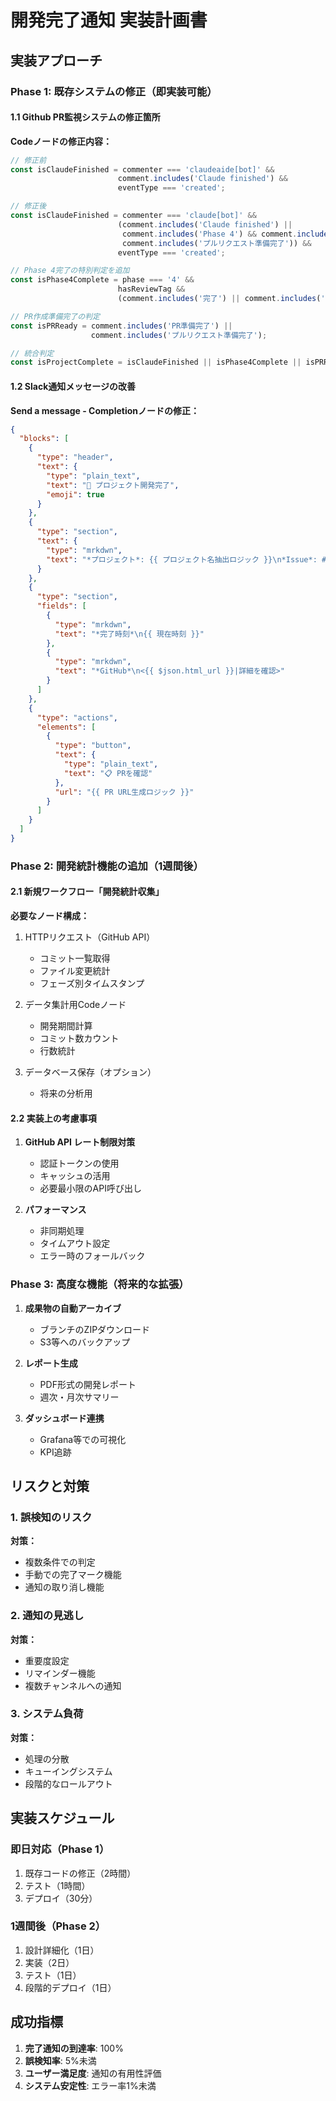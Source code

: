 # 開発完了通知 実装計画書

## 実装アプローチ

### Phase 1: 既存システムの修正（即実装可能）

#### 1.1 Github PR監視システムの修正箇所

**Codeノードの修正内容：**
```javascript
// 修正前
const isClaudeFinished = commenter === 'claudeaide[bot]' &&
                        comment.includes('Claude finished') &&
                        eventType === 'created';

// 修正後
const isClaudeFinished = commenter === 'claude[bot]' &&
                        (comment.includes('Claude finished') || 
                         comment.includes('Phase 4') && comment.includes('完了') ||
                         comment.includes('プルリクエスト準備完了')) &&
                        eventType === 'created';

// Phase 4完了の特別判定を追加
const isPhase4Complete = phase === '4' && 
                        hasReviewTag &&
                        (comment.includes('完了') || comment.includes('COMPLETE'));

// PR作成準備完了の判定
const isPRReady = comment.includes('PR準備完了') || 
                  comment.includes('プルリクエスト準備完了');

// 統合判定
const isProjectComplete = isClaudeFinished || isPhase4Complete || isPRReady;
```

#### 1.2 Slack通知メッセージの改善

**Send a message - Completionノードの修正：**
```json
{
  "blocks": [
    {
      "type": "header",
      "text": {
        "type": "plain_text",
        "text": "🎉 プロジェクト開発完了",
        "emoji": true
      }
    },
    {
      "type": "section",
      "text": {
        "type": "mrkdwn",
        "text": "*プロジェクト*: {{ プロジェクト名抽出ロジック }}\n*Issue*: #{{ $json.pr_number }}\n*完了フェーズ*: Phase {{ $json.phase || '4' }}\n*ブランチ*: `{{ ブランチ名抽出ロジック }}`"
      }
    },
    {
      "type": "section",
      "fields": [
        {
          "type": "mrkdwn",
          "text": "*完了時刻*\n{{ 現在時刻 }}"
        },
        {
          "type": "mrkdwn",
          "text": "*GitHub*\n<{{ $json.html_url }}|詳細を確認>"
        }
      ]
    },
    {
      "type": "actions",
      "elements": [
        {
          "type": "button",
          "text": {
            "type": "plain_text",
            "text": "📋 PRを確認"
          },
          "url": "{{ PR URL生成ロジック }}"
        }
      ]
    }
  ]
}
```

### Phase 2: 開発統計機能の追加（1週間後）

#### 2.1 新規ワークフロー「開発統計収集」

**必要なノード構成：**
1. HTTPリクエスト（GitHub API）
   - コミット一覧取得
   - ファイル変更統計
   - フェーズ別タイムスタンプ

2. データ集計用Codeノード
   - 開発期間計算
   - コミット数カウント
   - 行数統計

3. データベース保存（オプション）
   - 将来の分析用

#### 2.2 実装上の考慮事項

1. **GitHub API レート制限対策**
   - 認証トークンの使用
   - キャッシュの活用
   - 必要最小限のAPI呼び出し

2. **パフォーマンス**
   - 非同期処理
   - タイムアウト設定
   - エラー時のフォールバック

### Phase 3: 高度な機能（将来的な拡張）

1. **成果物の自動アーカイブ**
   - ブランチのZIPダウンロード
   - S3等へのバックアップ

2. **レポート生成**
   - PDF形式の開発レポート
   - 週次・月次サマリー

3. **ダッシュボード連携**
   - Grafana等での可視化
   - KPI追跡

## リスクと対策

### 1. 誤検知のリスク
**対策：**
- 複数条件での判定
- 手動での完了マーク機能
- 通知の取り消し機能

### 2. 通知の見逃し
**対策：**
- 重要度設定
- リマインダー機能
- 複数チャンネルへの通知

### 3. システム負荷
**対策：**
- 処理の分散
- キューイングシステム
- 段階的なロールアウト

## 実装スケジュール

### 即日対応（Phase 1）
1. 既存コードの修正（2時間）
2. テスト（1時間）
3. デプロイ（30分）

### 1週間後（Phase 2）
1. 設計詳細化（1日）
2. 実装（2日）
3. テスト（1日）
4. 段階的デプロイ（1日）

## 成功指標

1. **完了通知の到達率**: 100%
2. **誤検知率**: 5%未満
3. **ユーザー満足度**: 通知の有用性評価
4. **システム安定性**: エラー率1%未満